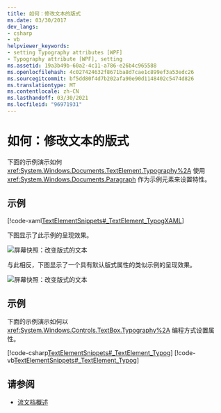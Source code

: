 ```yaml
---
title: 如何：修改文本的版式
ms.date: 03/30/2017
dev_langs:
- csharp
- vb
helpviewer_keywords:
- setting Typography attributes [WPF]
- Typography attribute [WPF], setting
ms.assetid: 19a3b49b-60a2-4c11-a786-e26b4c965588
ms.openlocfilehash: 4c027424632f8671ba8d7cae1c899ef3a53edc26
ms.sourcegitcommit: bf5dd80f4d7b202afa90e90d1148402c5474d826
ms.translationtype: MT
ms.contentlocale: zh-CN
ms.lasthandoff: 03/30/2021
ms.locfileid: "96971931"
---
```

# <a name="how-to-alter-the-typography-of-text"></a>如何：修改文本的版式
下面的示例演示如何 <xref:System.Windows.Documents.TextElement.Typography%2A> 使用 <xref:System.Windows.Documents.Paragraph> 作为示例元素来设置特性。  
  
## <a name="example"></a>示例  
 [!code-xaml[TextElementSnippets#_TextElement_TypogXAML](~/samples/snippets/csharp/VS_Snippets_Wpf/TextElementSnippets/CSharp/Window1.xaml#_textelement_typogxaml)]  
  
 下图显示了此示例的呈现效果。  
  
 ![屏幕快照：改变版式的文本](./media/textelement-typog.png "TextElement_Typog")  
  
 与此相反，下图显示了一个具有默认版式属性的类似示例的呈现效果。  
  
 ![屏幕快照：改变版式的文本](./media/textelement-typog-default.png "TextElement_Typog_Default")  
  
## <a name="example"></a>示例  
 下面的示例演示如何以 <xref:System.Windows.Controls.TextBox.Typography%2A> 编程方式设置属性。  
  
 [!code-csharp[TextElementSnippets#_TextElement_Typog](~/samples/snippets/csharp/VS_Snippets_Wpf/TextElementSnippets/CSharp/Window1.xaml.cs#_textelement_typog)]
 [!code-vb[TextElementSnippets#_TextElement_Typog](~/samples/snippets/visualbasic/VS_Snippets_Wpf/TextElementSnippets/visualbasic/window1.xaml.vb#_textelement_typog)]  
  
## <a name="see-also"></a>请参阅

- [流文档概述](flow-document-overview.md)
